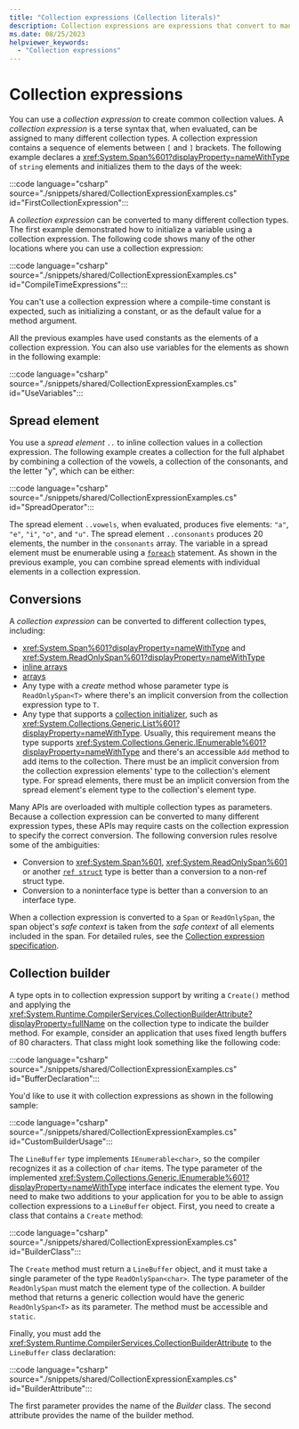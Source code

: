 ```yaml
---
title: "Collection expressions (Collection literals)"
description: Collection expressions are expressions that convert to many different collection types. They enable you to write literal values for collection elements, or import other collection elements into a new collection.
ms.date: 08/25/2023
helpviewer_keywords:
  - "Collection expressions"
---
```

# Collection expressions

You can use a *collection expression* to create common collection values. A *collection expression* is a terse syntax that, when evaluated, can be assigned to many different collection types. A collection expression contains a sequence of elements between `[` and `]` brackets. The following example declares a <xref:System.Span%601?displayProperty=nameWithType> of `string` elements and initializes them to the days of the week:

:::code language="csharp" source="./snippets/shared/CollectionExpressionExamples.cs" id="FirstCollectionExpression":::

A *collection expression* can be converted to many different collection types. The first example demonstrated how to initialize a variable using a collection expression. The following code shows many of the other locations where you can use a collection expression:

:::code language="csharp" source="./snippets/shared/CollectionExpressionExamples.cs" id="CompileTimeExpressions":::

You can't use a collection expression where a compile-time constant is expected, such as initializing a constant, or as the default value for a method argument.

All the previous examples have used constants as the elements of a collection expression. You can also use variables for the elements as shown in the following example:

:::code language="csharp" source="./snippets/shared/CollectionExpressionExamples.cs" id="UseVariables":::

## Spread element

You use a *spread element* `..` to inline collection values in a collection expression. The following example creates a collection for the full alphabet by combining a collection of the vowels, a collection of the consonants, and the letter "y", which can be either:

:::code language="csharp" source="./snippets/shared/CollectionExpressionExamples.cs" id="SpreadOperator":::

The spread element `..vowels`, when evaluated, produces five elements: `"a"`, `"e"`, `"i"`, `"o"`, and `"u"`. The spread element `..consonants` produces 20 elements, the number in the `consonants` array. The variable in a spread element must be enumerable using a [`foreach`](../statements/iteration-statements.md#the-foreach-statement) statement. As shown in the previous example, you can combine spread elements with individual elements in a collection expression.

## Conversions

A *collection expression* can be converted to different collection types, including:

- <xref:System.Span%601?displayProperty=nameWithType> and <xref:System.ReadOnlySpan%601?displayProperty=nameWithType>
- [inline arrays](struct.md#inline-arrays)
- [arrays](arrays.md)
- Any type with a *create* method whose parameter type is `ReadOnlySpan<T>` where there's an implicit conversion from the collection expression type to `T`.
- Any type that supports a [collection initializer](../../programming-guide/classes-and-structs/object-and-collection-initializers.md#collection-initializers), such as <xref:System.Collections.Generic.List%601?displayProperty=nameWithType>. Usually, this requirement means the type supports <xref:System.Collections.Generic.IEnumerable%601?displayProperty=nameWithType> and there's an accessible `Add` method to add items to the collection. There must be an implicit conversion from the collection expression elements' type to the collection's element type. For spread elements, there must be an implicit conversion from the spread element's element type to the collection's element type.

Many APIs are overloaded with multiple collection types as parameters. Because a collection expression can be converted to many different expression types, these APIs may require casts on the collection expression to specify the correct conversion. The following conversion rules resolve some of the ambiguities:

- Conversion to <xref:System.Span%601>, <xref:System.ReadOnlySpan%601> or another [`ref struct`](./ref-struct.md) type is better than a conversion to a non-ref struct type.
- Conversion to a noninterface type is better than a conversion to an interface type.

When a collection expression is converted to a `Span` or `ReadOnlySpan`, the span object's *safe context* is taken from the *safe context* of all elements included in the span. For detailed rules, see the [Collection expression specification](~/_csharplang/proposals/csharp-12.0/collection-expressions.md#ref-safety).

## Collection builder

A type opts in to collection expression support by writing a `Create()` method and applying the <xref:System.Runtime.CompilerServices.CollectionBuilderAttribute?displayProperty=fullName> on the collection type to indicate the builder method. For example, consider an application that uses fixed length buffers of 80 characters. That class might look something like the following code:

:::code language="csharp" source="./snippets/shared/CollectionExpressionExamples.cs" id="BufferDeclaration":::

You'd like to use it with collection expressions as shown in the following sample:

:::code language="csharp" source="./snippets/shared/CollectionExpressionExamples.cs" id="CustomBuilderUsage":::

The `LineBuffer` type implements `IEnumerable<char>`, so the compiler recognizes it as a collection of `char` items. The type parameter of the implemented <xref:System.Collections.Generic.IEnumerable%601?displayProperty=nameWithType> interface indicates the element type. You need to make two additions to your application for you to be able to assign collection expressions to a `LineBuffer` object. First, you need to create a class that contains a `Create` method:

:::code language="csharp" source="./snippets/shared/CollectionExpressionExamples.cs" id="BuilderClass":::

The `Create` method must return a `LineBuffer` object, and it must take a single parameter of the type `ReadOnlySpan<char>`. The type parameter of the `ReadOnlySpan` must match the element type of the collection. A builder method that returns a generic collection would have the generic `ReadOnlySpan<T>` as its parameter. The method must be accessible and `static`.

Finally, you must add the <xref:System.Runtime.CompilerServices.CollectionBuilderAttribute> to the `LineBuffer` class declaration:

:::code language="csharp" source="./snippets/shared/CollectionExpressionExamples.cs" id="BuilderAttribute":::

The first parameter provides the name of the *Builder* class. The second attribute provides the name of the builder method.
